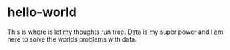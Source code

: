 # hello-world
This is where is let my thoughts run free. Data is my super power and I am here to solve the worlds problems with data.
